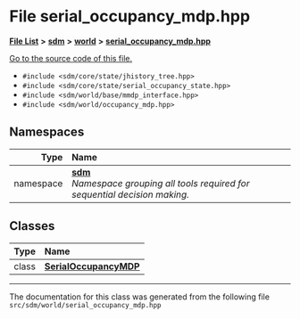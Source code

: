 
# File serial\_occupancy\_mdp.hpp

<link rel="stylesheet" href="https://cdnjs.cloudflare.com/ajax/libs/KaTeX/0.5.1/katex.min.css">
<link rel="stylesheet" href="https://cdn.jsdelivr.net/github-markdown-css/2.2.1/github-markdown.css"/>



[**File List**](files.md) **>** [**sdm**](dir_ae1b8d8c3d2627954ba53c22978558f0.md) **>** [**world**](dir_414fa79a2aeb4aba632c04a0d3a53fff.md) **>** [**serial\_occupancy\_mdp.hpp**](serial__occupancy__mdp_8hpp.md)

[Go to the source code of this file.](serial__occupancy__mdp_8hpp_source.md)



* `#include <sdm/core/state/jhistory_tree.hpp>`
* `#include <sdm/core/state/serial_occupancy_state.hpp>`
* `#include <sdm/world/base/mmdp_interface.hpp>`
* `#include <sdm/world/occupancy_mdp.hpp>`









## Namespaces

| Type | Name |
| ---: | :--- |
| namespace | [**sdm**](namespacesdm.md) <br>_Namespace grouping all tools required for sequential decision making._  |

## Classes

| Type | Name |
| ---: | :--- |
| class | [**SerialOccupancyMDP**](classsdm_1_1SerialOccupancyMDP.md) <br> |














------------------------------
The documentation for this class was generated from the following file `src/sdm/world/serial_occupancy_mdp.hpp`